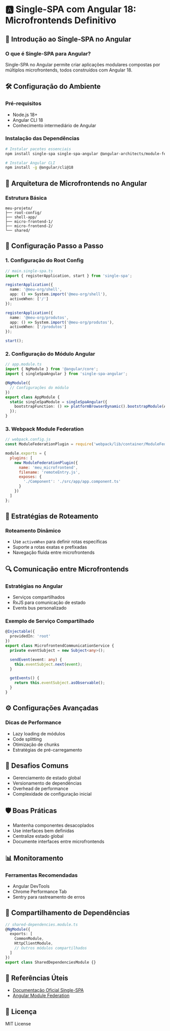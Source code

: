 # 🅰️ Single-SPA com Angular 18: Microfrontends Definitivo

## 📘 Introdução ao Single-SPA no Angular

### O que é Single-SPA para Angular?
Single-SPA no Angular permite criar aplicações modulares compostas por múltiplos microfrontends, todos construídos com Angular 18.

## 🛠 Configuração do Ambiente

### Pré-requisitos
- Node.js 18+
- Angular CLI 18
- Conhecimento intermediário de Angular

### Instalação das Dependências

```bash
# Instalar pacotes essenciais
npm install single-spa single-spa-angular @angular-architects/module-federation

# Instalar Angular CLI
npm install -g @angular/cli@18
```

## 🧩 Arquitetura de Microfrontends no Angular

### Estrutura Básica
```
meu-projeto/
├── root-config/
├── shell-app/
├── micro-frontend-1/
├── micro-frontend-2/
└── shared/
```

## 🔧 Configuração Passo a Passo

### 1. Configuração do Root Config

```typescript
// main.single-spa.ts
import { registerApplication, start } from 'single-spa';

registerApplication({
  name: '@meu-org/shell',
  app: () => System.import('@meu-org/shell'),
  activeWhen: ['/']
});

registerApplication({
  name: '@meu-org/produtos',
  app: () => System.import('@meu-org/produtos'),
  activeWhen: ['/produtos']
});

start();
```

### 2. Configuração do Módulo Angular

```typescript
// app.module.ts
import { NgModule } from '@angular/core';
import { singleSpaAngular } from 'single-spa-angular';

@NgModule({
  // Configurações do módulo
})
export class AppModule {
  static singleSpaModule = singleSpaAngular({
    bootstrapFunction: () => platformBrowserDynamic().bootstrapModule(AppModule)
  });
}
```

### 3. Webpack Module Federation

```javascript
// webpack.config.js
const ModuleFederationPlugin = require('webpack/lib/container/ModuleFederationPlugin');

module.exports = {
  plugins: [
    new ModuleFederationPlugin({
      name: 'meu_microfrontend',
      filename: 'remoteEntry.js',
      exposes: {
        './Component': './src/app/app.component.ts'
      }
    })
  ]
};
```

## 🚦 Estratégias de Roteamento

### Roteamento Dinâmico
- Use `activeWhen` para definir rotas específicas
- Suporte a rotas exatas e prefixadas
- Navegação fluida entre microfrontends

## 🔍 Comunicação entre Microfrontends

### Estratégias no Angular
- Serviços compartilhados
- RxJS para comunicação de estado
- Events bus personalizado

### Exemplo de Serviço Compartilhado

```typescript
@Injectable({
  providedIn: 'root'
})
export class MicrofrontendCommunicationService {
  private eventSubject = new Subject<any>();

  sendEvent(event: any) {
    this.eventSubject.next(event);
  }

  getEvents() {
    return this.eventSubject.asObservable();
  }
}
```

## ⚙️ Configurações Avançadas

### Dicas de Performance
- Lazy loading de módulos
- Code splitting
- Otimização de chunks
- Estratégias de pré-carregamento

## 🚨 Desafios Comuns

- Gerenciamento de estado global
- Versionamento de dependências
- Overhead de performance
- Complexidade de configuração inicial

## 🛡️ Boas Práticas

- Mantenha componentes desacoplados
- Use interfaces bem definidas
- Centralize estado global
- Documente interfaces entre microfrontends

## 📊 Monitoramento

### Ferramentas Recomendadas
- Angular DevTools
- Chrome Performance Tab
- Sentry para rastreamento de erros

## 🤝 Compartilhamento de Dependências

```typescript
// shared-dependencies.module.ts
@NgModule({
  exports: [
    CommonModule,
    HttpClientModule,
    // Outros módulos compartilhados
  ]
})
export class SharedDependenciesModule {}
```

## 🔗 Referências Úteis
- [Documentação Oficial Single-SPA](https://single-spa.js.org/)
- [Angular Module Federation](https://www.angulararchitects.io/en/aktuelles/module-federation-with-angular/)

## 📄 Licença
MIT License
